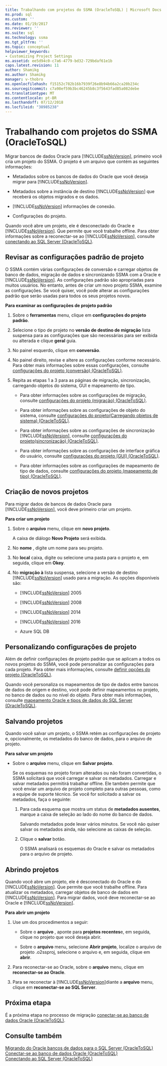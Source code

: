 ```yaml
---
title: Trabalhando com projetos do SSMA (OracleToSQL) | Microsoft Docs
ms.prod: sql
ms.custom: ''
ms.date: 01/19/2017
ms.reviewer: ''
ms.suite: sql
ms.technology: ssma
ms.tgt_pltfrm: ''
ms.topic: conceptual
helpviewer_keywords:
- Customizing Project Settings
ms.assetid: ee5d94c0-c7a6-4779-bd32-729bdaf61e1b
caps.latest.revision: 11
author: Shamikg
ms.author: Shamikg
manager: v-thobro
ms.openlocfilehash: f15152c782b16b7939f26e8b94b66a2ca20b234c
ms.sourcegitcommit: c7a98ef59b3bc46245b8c3f5643fad85a082debe
ms.translationtype: MT
ms.contentlocale: pt-BR
ms.lasthandoff: 07/12/2018
ms.locfileid: "38985238"
---
```

# <a name="working-with-ssma-projects-oracletosql"></a>Trabalhando com projetos do SSMA (OracleToSQL)
Migrar bancos de dados Oracle para [!INCLUDE[ssNoVersion](../../includes/ssnoversion_md.md)], primeiro você cria um projeto do SSMA. O projeto é um arquivo que contém as seguintes informações:  
  
-   Metadados sobre os bancos de dados do Oracle que você deseja migrar para [!INCLUDE[ssNoVersion](../../includes/ssnoversion_md.md)].  
  
-   Metadados sobre a instância de destino [!INCLUDE[ssNoVersion](../../includes/ssnoversion_md.md)] que receberá os objetos migrados e os dados.  
  
-   [!INCLUDE[ssNoVersion](../../includes/ssnoversion_md.md)] informações de conexão.  
  
-   Configurações do projeto.  
  
Quando você abre um projeto, ele é desconectado do Oracle e [!INCLUDE[ssNoVersion](../../includes/ssnoversion_md.md)]. Que permite que você trabalhe offline. Para obter informações sobre a reconectar-se ao [!INCLUDE[ssNoVersion](../../includes/ssnoversion_md.md)], consulte [conectando ao SQL Server &#40;OracleToSQL&#41;](../../ssma/oracle/connecting-to-sql-server-oracletosql.md).  
  
## <a name="reviewing-default-project-settings"></a>Revisar as configurações padrão de projeto  
O SSMA contém várias configurações de conversão e carregar objetos de banco de dados, migração de dados e sincronizando SSMA com a Oracle e [!INCLUDE[ssNoVersion](../../includes/ssnoversion_md.md)]. As configurações padrão são apropriadas para muitos usuários. No entanto, antes de criar um novo projeto SSMA, examine as configurações. Se você quiser, você pode alterar as configurações padrão que serão usadas para todos os seus projetos novos.  
  
**Para examinar as configurações de projeto padrão**  
  
1.  Sobre o **ferramentas** menu, clique em **configurações do projeto padrão**.  
  
2.  Selecione o tipo de projeto no **versão de destino de migração** lista suspensa para as configurações que são necessárias para ser exibida ou alterada e clique **geral** guia.  
  
3.  No painel esquerdo, clique em **conversão**.  
  
4.  No painel direito, revise e altere as configurações conforme necessário. Para obter mais informações sobre essas configurações, consulte [configurações do projeto &#40;conversão&#41; &#40;OracleToSQL&#41;](../../ssma/oracle/project-settings-conversion-oracletosql.md).  
  
5.  Repita as etapas 1 a 3 para as páginas de migração, sincronização, carregando objetos do sistema, GUI e mapeamento de tipo.  
  
    -   Para obter informações sobre as configurações de migração, consulte [configurações do projeto &#40;migração&#41; &#40;OracleToSQL&#41;](../../ssma/oracle/project-settings-migration-oracletosql.md).  
  
    -   Para obter informações sobre as configurações de objeto do sistema, consulte [configurações do projeto&#40;Carregando objetos de sistema&#41; &#40;OracleToSQL&#41;](../../ssma/oracle/project-settings-loading-system-objects-oracletosql.md).  
  
    -   Para obter informações sobre as configurações de sincronização [!INCLUDE[ssNoVersion](../../includes/ssnoversion_md.md)], consulte [configurações do projeto&#40;sincronização&#41; &#40;OracleToSQL&#41;](../../ssma/oracle/project-settings-synchronization-oracletosql.md).  
  
    -   Para obter informações sobre as configurações de interface gráfica do usuário, consulte [configurações do projeto &#40;GUI&#41; &#40;OracleToSQL&#41;](../../ssma/oracle/project-settings-gui-oracletosql.md).  
  
    -   Para obter informações sobre as configurações de mapeamento de tipo de dados, consulte [configurações do projeto &#40;mapeamento de tipo&#41; &#40;OracleToSQL&#41;](../../ssma/oracle/project-settings-type-mapping-oracletosql.md).  
  
## <a name="creating-new-projects"></a>Criação de novos projetos  
Para migrar dados de bancos de dados Oracle para [!INCLUDE[ssNoVersion](../../includes/ssnoversion_md.md)], você deve primeiro criar um projeto.  
  
**Para criar um projeto**  
  
1.  Sobre o **arquivo** menu, clique em **novo projeto**.  
  
    A caixa de diálogo **Novo Projeto** será exibida.  
  
2.  No **nome** , digite um nome para seu projeto.  
  
3.  No **local** caixa, digite ou selecione uma pasta para o projeto e, em seguida, clique em **Okey**.  
  
4.  No **migração à** lista suspensa, selecione a versão de destino [!INCLUDE[ssNoVersion](../../includes/ssnoversion_md.md)] usado para a migração. As opções disponíveis são:  
  
    -   [!INCLUDE[ssNoVersion](../../includes/ssnoversion_md.md)] 2005  
  
    -   [!INCLUDE[ssNoVersion](../../includes/ssnoversion_md.md)] 2008  
  
    -   [!INCLUDE[ssNoVersion](../../includes/ssnoversion_md.md)] 2014  
  
    -   [!INCLUDE[ssNoVersion](../../includes/ssnoversion_md.md)] 2016  
  
    -   Azure SQL DB  
  
## <a name="customizing-project-settings"></a>Personalizando configurações de projeto  
Além de definir configurações de projeto padrão que se aplicam a todos os novos projetos do SSMA, você pode personalizar as configurações para cada projeto. Para obter mais informações, consulte [definir opções do projeto &#40;OracleToSQL&#41;](../../ssma/oracle/setting-project-options-oracletosql.md).  
  
Quando você personaliza os mapeamentos de tipo de dados entre bancos de dados de origem e destino, você pode definir mapeamentos no projeto, no banco de dados ou no nível do objeto. Para obter mais informações, consulte [mapeamento Oracle e tipos de dados do SQL Server &#40;OracleToSQL&#41;](../../ssma/oracle/mapping-oracle-and-sql-server-data-types-oracletosql.md).  
  
## <a name="saving-projects"></a>Salvando projetos  
Quando você salvar um projeto, o SSMA retém as configurações de projeto e, opcionalmente, os metadados do banco de dados, para o arquivo de projeto.  
  
**Para salvar um projeto**  
  
-   Sobre o **arquivo** menu, clique em **Salvar projeto**.  
  
    Se os esquemas no projeto foram alterados ou não foram convertidas, o SSMA solicitará que você carregar e salvar os metadados. Carregar e salvar metadados permitirá trabalhar offline. Ele também permite que você enviar um arquivo de projeto completo para outras pessoas, como a equipe de suporte técnico. Se você for solicitado a salvar os metadados, faça o seguinte:  
  
    1.  Para cada esquema que mostra um status de **metadados ausentes**, marque a caixa de seleção ao lado do nome do banco de dados.  
  
        Salvando metadados pode levar vários minutos. Se você não quiser salvar os metadados ainda, não selecione as caixas de seleção.  
  
    2.  Clique o **salvar** botão.  
  
        O SSMA analisará os esquemas do Oracle e salvar os metadados para o arquivo de projeto.  
  
## <a name="opening-projects"></a>Abrindo projetos  
Quando você abre um projeto, ele é desconectado do Oracle e do [!INCLUDE[ssNoVersion](../../includes/ssnoversion_md.md)]. Que permite que você trabalhe offline. Para atualizar os metadados, carregar objetos de banco de dados em [!INCLUDE[ssNoVersion](../../includes/ssnoversion_md.md)]. Para migrar dados, você deve reconectar-se ao Oracle e [!INCLUDE[ssNoVersion](../../includes/ssnoversion_md.md)].  
  
**Para abrir um projeto**  
  
1.  Use um dos procedimentos a seguir:  
  
    -   Sobre o **arquivo** , aponte para **projetos recentes**e, em seguida, clique no projeto que você deseja abrir.  
  
    -   Sobre o **arquivo** menu, selecione **Abrir projeto**, localize o arquivo de projeto .o2ssproj, selecione o arquivo e, em seguida, clique em **abrir**.  
  
2.  Para reconectar-se ao Oracle, sobre o **arquivo** menu, clique em **reconectar-se ao Oracle**.  
  
3.  Para se reconectar à [!INCLUDE[ssNoVersion](../../includes/ssnoversion_md.md)]diante a **arquivo** menu, clique em **reconectar-se ao SQL Server**.  
  
## <a name="next-step"></a>Próxima etapa  
É a próxima etapa no processo de migração [conectar-se ao banco de dados Oracle (OracleToSQL)](http://msdn.microsoft.com/e276cdbf-3ebc-4ba8-b40d-a7a42befa2b6).  
  
## <a name="see-also"></a>Consulte também  
[Migrando do Oracle bancos de dados para o SQL Server &#40;OracleToSQL&#41;](../../ssma/oracle/migrating-oracle-databases-to-sql-server-oracletosql.md)  
[Conectar-se ao banco de dados Oracle &#40;OracleToSQL&#41;](../../ssma/oracle/connecting-to-oracle-database-oracletosql.md)  
[Conectando ao SQL Server &#40;OracleToSQL&#41;](../../ssma/oracle/connecting-to-sql-server-oracletosql.md)  
  
